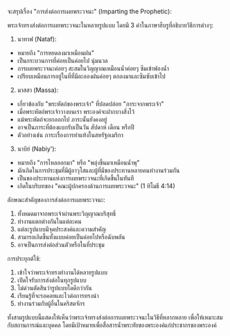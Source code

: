 จะสรุปเรื่อง "การส่งต่อการเผยพระวจนะ" (Imparting the Prophetic):

พระเจ้าทรงส่งต่อการเผยพระวจนะในหลายรูปแบบ โดยมี 3 คำในภาษาฮีบรูที่อธิบายวิธีการต่างๆ:

1. นาทาฟ (Nataf):
- หมายถึง "การหยดลงมาเหมือนฝน"
- เป็นกระบวนการที่ค่อยเป็นค่อยไป นุ่มนวล
- การเผยพระวจนะค่อยๆ สะสมในวิญญาณเหมือนน้ำค่อยๆ ซึมเข้าฟองน้ำ
- เปรียบเหมือนการอยู่ในที่ที่มีละอองฝนค่อยๆ ตกลงมาและซึมซับเข้าไป

2. มาสสา (Massa):
- เกี่ยวข้องกับ "พระหัตถ์ของพระเจ้า" ที่ปลดปล่อย "ภาระจากพระเจ้า"
- เมื่อพระหัตถ์พระเจ้าวางบนเรา พระองค์จะฝากบางสิ่งไว้
- แม้พระหัตถ์จะยกออกไป ภาระนั้นยังคงอยู่
- อาจเป็นภาระที่ต้องแบกรับเป็นวัน สัปดาห์ เดือน หรือปี
- ตัวอย่างเช่น ภาระเรื่องการทำแท้งในสหรัฐอเมริกา

3. นาบิย์ (Nabiy'):
- หมายถึง "การไหลออกมา" หรือ "พลุ่งขึ้นมาเหมือนน้ำพุ"
- มักเกิดในการประชุมที่มีผู้อาวุโสและผู้ที่มีของประทานหลายคนทำงานร่วมกัน
- เป็นของประทานแห่งการเผยพระวจนะที่เกิดขึ้นในทันที
- เกิดในบริบทของ "คณะผู้ปกครองด้านการเผยพระวจนะ" (1 ทิโมธี 4:14)

ลักษณะสำคัญของการส่งต่อการเผยพระวจนะ:
1. ทั้งหมดมาจากพระเจ้าผ่านพระวิญญาณบริสุทธิ์
2. ทำงานแตกต่างกันในแต่ละคน
3. แต่ละรูปแบบมีจุดประสงค์และความสำคัญ
4. สามารถเกิดขึ้นทั้งแบบค่อยเป็นค่อยไปหรือฉับพลัน
5. อาจเป็นการส่งต่อส่วนตัวหรือในที่ประชุม

การประยุกต์ใช้:
1. เข้าใจว่าพระเจ้าทรงทำงานได้หลายรูปแบบ
2. เปิดใจรับการส่งต่อในทุกรูปแบบ
3. ไม่ด่วนตัดสินว่ารูปแบบใดดีกว่ากัน
4. เรียนรู้ที่จะรอคอยและไวต่อการทรงนำ
5. ทำงานร่วมกับผู้อื่นในคริสตจักร

ทั้งสามรูปแบบนี้แสดงให้เห็นว่าพระเจ้าทรงส่งต่อการเผยพระวจนะในวิธีที่หลากหลาย เพื่อให้เหมาะสมกับสถานการณ์และบุคคล โดยมีเป้าหมายเพื่อสื่อสารน้ำพระทัยของพระองค์แก่ประชากรของพระองค์